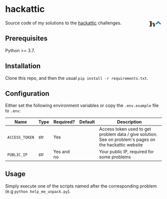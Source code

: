 # hackattic

<img src="/logo.png?raw=true" align="right">

Source code of my solutions to the [hackattic](https://hackattic.com/) challenges.

## Prerequisites

Python >= 3.7.

## Installation

Clone this repo, and then the usual `pip install -r requirements.txt`.

## Configuration

Either set the following environment variables or copy the `.env.example` file to `.env`:

| Name           | Type | Required?  | Default | Description                                                                                            |
|----------------|------|------------|---------|--------------------------------------------------------------------------------------------------------|
| `ACCESS_TOKEN` | str  | Yes        |         | Access token used to get problem data / give solution. See on problem's pages on the hackattic website |
| `PUBLIC_IP`    | str  | Yes and no |         | Your public IP, required for some problems                                                             |

## Usage

Simply execute one of the scripts named after the corresponding problem (e.g `python help_me_unpack.py`).
